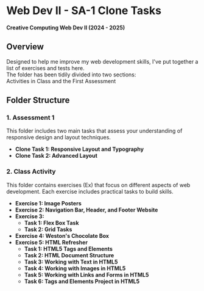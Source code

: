 # Web Dev II - SA-1 Clone Tasks
**Creative Computing Web Dev II (2024 - 2025)**

## Overview
<p>Designed to help me improve my web development skills, I've put together a list of exercises and tests here. <br>
The folder has been tidily divided into two sections: <br>
Activities in Class and the First Assessment</p>

## Folder Structure

### 1. Assessment 1
This folder includes two main tasks that assess your understanding of responsive design and layout techniques.
- **Clone Task 1: Responsive Layout and Typography**
- **Clone Task 2: Advanced Layout**

### 2. Class Activity
This folder contains exercises (Ex) that focus on different aspects of web development. Each exercise includes practical tasks to build skills.

- **Exercise 1: Image Posters**  
- **Exercise 2: Navigation Bar, Header, and Footer Website**
- **Exercise 3:**
  - **Task 1: Flex Box Task**
  - **Task 2: Grid Tasks**
- **Exercise 4: Weston's Chocolate Box**
- **Exercise 5: HTML Refresher**
  - **Task 1: HTML5 Tags and Elements**
  - **Task 2: HTML Document Structure**
  - **Task 3: Working with Text in HTML5**
  - **Task 4: Working with Images in HTML5**
  - **Task 5: Working with Links and Forms in HTML5**
  - **Task 6: Tags and Elements Project in HTML5**
